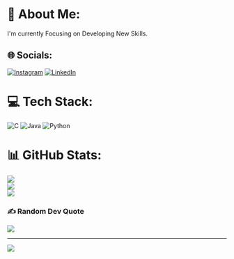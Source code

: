 # 💫 About Me:
I'm currently Focusing on Developing New Skills.


## 🌐 Socials:
[![Instagram](https://img.shields.io/badge/Instagram-%23E4405F.svg?logo=Instagram&logoColor=white)](https://instagram.com/y_o_g_i_0_7) [![LinkedIn](https://img.shields.io/badge/LinkedIn-%230077B5.svg?logo=linkedin&logoColor=white)](https://linkedin.com/in/yogesh-n-31492b300) 

# 💻 Tech Stack:
![C](https://img.shields.io/badge/c-%2300599C.svg?style=flat&logo=c&logoColor=white) ![Java](https://img.shields.io/badge/java-%23ED8B00.svg?style=flat&logo=openjdk&logoColor=white) ![Python](https://img.shields.io/badge/python-3670A0?style=flat&logo=python&logoColor=ffdd54)
# 📊 GitHub Stats:
![](https://github-readme-stats.vercel.app/api?username=YogeshN05&theme=blue-green&hide_border=false&include_all_commits=true&count_private=false)<br/>
![](https://github-readme-streak-stats.herokuapp.com/?user=YogeshN05&theme=blue-green&hide_border=false)<br/>
![](https://github-readme-stats.vercel.app/api/top-langs/?username=YogeshN05&theme=blue-green&hide_border=false&include_all_commits=true&count_private=false&layout=compact)

### ✍️ Random Dev Quote
![](https://quotes-github-readme.vercel.app/api?type=horizontal&theme=radical)

---
[![](https://visitcount.itsvg.in/api?id=YogeshN05&icon=0&color=0)](https://visitcount.itsvg.in)

